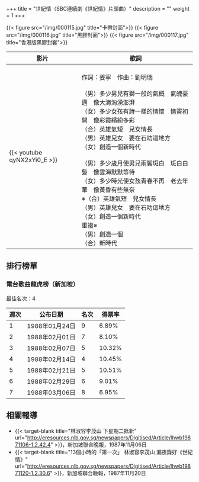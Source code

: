 +++
title = "世紀情（SBC連續劇《世紀情》片頭曲）"
description = ""
weight = 1
+++

{{< figure src="/img/000115.jpg" title="卡帶封面">}}
{{< figure src="/img/000116.jpg" title="黑膠封面">}}
{{< figure src="/img/000117.jpg" title="香港版黑膠封套">}}

影片  | 歌詞  
--------------|-------
{{< youtube qyNX2xYi0_E >}}|<br/> 作詞：姜寧　作曲：劉明瑞<br/><br/> （男）多少男兒有獅一般的氣概　氣魄豪邁　像大海洶湧澎湃<br/> （女）多少女孩有詩一樣的情懷　情竇初開　像彩霞繽紛多彩<br/> （合）英雄氣短　兒女情長<br/> （男）英雄兒女　要在石叻這地方<br/> （女）創造一個新時代<br/> <br/> （男）多少歲月使男兒兩鬢斑白　斑白白髮　像雲海默默等待<br/> （女）多少時光使女孩青春不再　老去年華　像黃昏有些無奈<br/> ※（合）英雄氣短　兒女情長<br/> （男）英雄兒女　要在石叻這地方<br/> （女）創造一個新時代<br/> 重複※<br/> （男）創造一個<br/> （合）新時代<br/> 

## 排行榜單
### 電台歌曲龍虎榜（新加坡）

最佳名次：4

週次  | 公布日期  | 名次 | 得票率 
--------------|-------|------|------
1   | 1988年01月24日 |  9 |   6.89% 
2   | 1988年02月01日 |  7 |   8.10% 
3   | 1988年02月07日 |  5 |   10.32% 
4   | 1988年02月14日 |  4 |   10.45% 
5   | 1988年02月21日 |  5 |   10.51%
6   | 1988年02月29日 |  6 |   9.01% 
7   | 1988年03月06日 |  8 |   6.95% 

## 相關報導
* {{< target-blank title="林淑容李茂山 下星期二抵新" url="http://eresources.nlb.gov.sg/newspapers/Digitised/Article/lhwb19871106-1.2.42.4" >}}，新加坡聯合晚報，1987年11月06日
* {{< target-blank title="13個小時的「第一次」 林淑容李茂山 漏夜錄好《世紀情》" url="http://eresources.nlb.gov.sg/newspapers/Digitised/Article/lhwb19871120-1.2.30.6" >}}，新加坡聯合晚報，1987年11月20日
